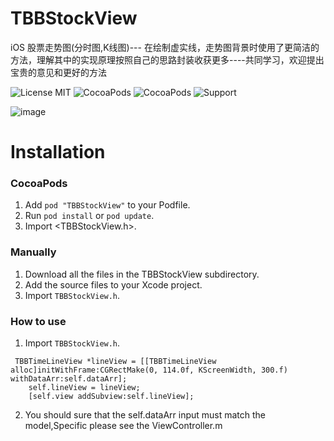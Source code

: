 # TBBStockView
iOS  股票走势图(分时图,K线图)--- 
在绘制虚实线，走势图背景时使用了更简洁的方法，理解其中的实现原理按照自己的思路封装收获更多----共同学习，欢迎提出宝贵的意见和更好的方法

![License MIT](https://img.shields.io/badge/license-MIT-green.svg?style=flat)
![CocoaPods](http://img.shields.io/cocoapods/v/TBBStockView.svg?style=flat)
![CocoaPods](http://img.shields.io/cocoapods/p/TBBStockView.svg?style=flat)
![Support](https://img.shields.io/badge/support-iOS8.0+-blue.svg?style=flat)



![image](/TBBStockView/TBBStockView.gif)
        


Installation
==============

### CocoaPods

1. Add `pod "TBBStockView"` to your Podfile.
2. Run `pod install` or `pod update`.
3. Import \<TBBStockView.h\>.


### Manually

1. Download all the files in the TBBStockView subdirectory.
2. Add the source files to your Xcode project.
3. Import `TBBStockView.h`.

### How to use
1. Import `TBBStockView.h`.
```
 TBBTimeLineView *lineView = [[TBBTimeLineView alloc]initWithFrame:CGRectMake(0, 114.0f, KScreenWidth, 300.f) withDataArr:self.dataArr];
    self.lineView = lineView;
    [self.view addSubview:self.lineView];
```
2. You should sure that the self.dataArr input must match the model,Specific please see the ViewController.m


